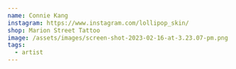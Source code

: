 ```yaml
---
name: Connie Kang
instagram: https://www.instagram.com/lollipop_skin/
shop: Marion Street Tattoo
image: /assets/images/screen-shot-2023-02-16-at-3.23.07-pm.png
tags:
  - artist
---
```

